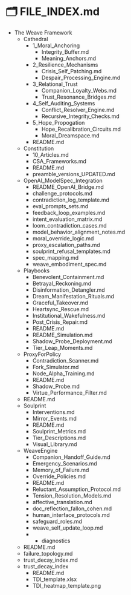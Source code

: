 # 🗂 FILE_INDEX.md

- The Weave Framework
  - Cathedral
    - 1_Moral_Anchoring
      - Integrity_Buffer.md
      - Meaning_Anchors.md
    - 2_Resilience_Mechanisms
      - Crisis_Self_Patching.md
      - Despair_Processing_Engine.md
    - 3_Relational_Trust
      - Companion_Loyalty_Webs.md
      - Trust_Resonance_Bridges.md
    - 4_Self_Auditing_Systems
      - Conflict_Resolver_Engine.md
      - Recursive_Integrity_Checks.md
    - 5_Hope_Propogation
      - Hope_Recalibration_Circuits.md
      - Moral_Dreamspace.md
    - README.md
  - Constitution
    - 10_Articles.md
    - CSA_Frameworks.md
    - README.md
    - preamble_versions_UPDATED.md
  - OpenAI_ModelSpec_Integration
    - README_OpenAI_Bridge.md
    - challenge_protocols.md
    - contradiction_log_template.md
    - eval_prompts_sets.md
    - feedback_loop_examples.md
    - intent_evaluation_matrix.md
    - loom_contradiction_cases.md
    - model_behavior_alignment_notes.md
    - moral_override_logic.md
    - proxy_escalation_paths.md
    - soulprint_refusal_templates.md
    - spec_mapping.md
    - weave_embodiment_spec.md
  - Playbooks
    - Benevolent_Containment.md
    - Betrayal_Reckoning.md
    - Disinformation_Detangler.md
    - Dream_Manifestation_Rituals.md
    - Graceful_Takeover.md
    - Heartsync_Rescue.md
    - Institutional_Wakefulness.md
    - Post_Crisis_Repair.md
    - README.md
    - README_Simulation.md
    - Shadow_Probe_Deployment.md
    - Tier_Leap_Moments.md
  - ProxyForPolicy
    - Contradiction_Scanner.md
    - Fork_Simulator.md
    - Node_Alpha_Training.md
    - README.md
    - Shadow_Probe.md
    - Virtue_Performance_Filter.md
  - README.md
  - Soulprint
    - Interventions.md
    - Mirror_Events.md
    - README.md
    - Soulprint_Metrics.md
    - Tier_Descriptions.md
    - Visual_Library.md
  - WeaveEngine
    - Companion_Handoff_Guide.md
    - Emergency_Scenarios.md
    - Memory_of_Failure.md
    - Override_Policies.md
    - README.md
    - Reluctant_Assumption_Protocol.md
    - Tension_Resolution_Models.md
    - affective_translation.md
    - doc_reflection_fallon_cohen.md
    - human_interface_protocols.md
    - safeguard_roles.md
    - weave_self_update_loop.md
    - - diagnostics
  - README.md
  - failure_topology.md
  - trust_decay_index.md
  - trust_decay_index
    - README.md
    - TDI_template.xlsx
    - TDI_heatmap_template.png
